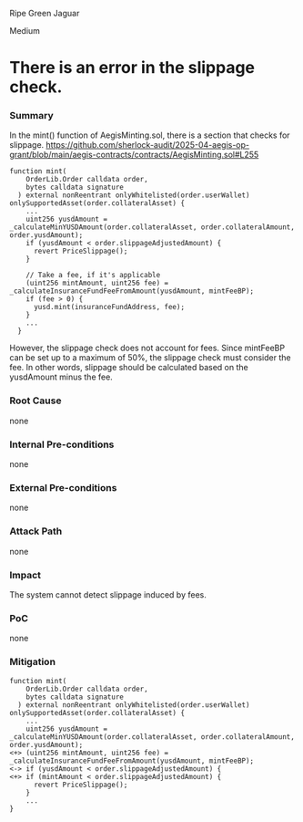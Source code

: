 Ripe Green Jaguar

Medium

# There is an error in the slippage check.

### Summary

In the mint() function of AegisMinting.sol, there is a section that checks for slippage.
https://github.com/sherlock-audit/2025-04-aegis-op-grant/blob/main/aegis-contracts/contracts/AegisMinting.sol#L255
```solidity
function mint(
    OrderLib.Order calldata order,
    bytes calldata signature
  ) external nonReentrant onlyWhitelisted(order.userWallet) onlySupportedAsset(order.collateralAsset) {
    ...
    uint256 yusdAmount = _calculateMinYUSDAmount(order.collateralAsset, order.collateralAmount, order.yusdAmount);
    if (yusdAmount < order.slippageAdjustedAmount) {
      revert PriceSlippage();
    }

    // Take a fee, if it's applicable
    (uint256 mintAmount, uint256 fee) = _calculateInsuranceFundFeeFromAmount(yusdAmount, mintFeeBP);
    if (fee > 0) {
      yusd.mint(insuranceFundAddress, fee);
    }
    ...
  }
```
However, the slippage check does not account for fees.
Since mintFeeBP can be set up to a maximum of 50%, the slippage check must consider the fee.
In other words, slippage should be calculated based on the yusdAmount minus the fee.

### Root Cause

none

### Internal Pre-conditions

none

### External Pre-conditions

none

### Attack Path

none

### Impact

The system cannot detect slippage induced by fees.


### PoC

none

### Mitigation

```solidity
function mint(
    OrderLib.Order calldata order,
    bytes calldata signature
  ) external nonReentrant onlyWhitelisted(order.userWallet) onlySupportedAsset(order.collateralAsset) {
    ...
    uint256 yusdAmount = _calculateMinYUSDAmount(order.collateralAsset, order.collateralAmount, order.yusdAmount);
<+> (uint256 mintAmount, uint256 fee) = _calculateInsuranceFundFeeFromAmount(yusdAmount, mintFeeBP);
<-> if (yusdAmount < order.slippageAdjustedAmount) {
<+> if (mintAmount < order.slippageAdjustedAmount) {
      revert PriceSlippage();
    }
    ...
}
```
